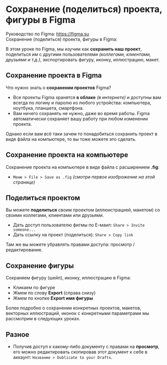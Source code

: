 # Сохранение (поделиться) проекта, фигуры в Figma
Руководство по Figma: https://figma.su<br />
Сохранение (поделиться) проекта, фигуры в Figma: 

В этом уроке по Figma, мы изучим как **сохранить наш проект**, поделиться им с другими пользователями *(коллегами, клиентами, друзьями и т.д.)*, экспортировать фигуру, иконку, иллюстрацию, макет.

## Сохранение проекта в Figma
Что нужно знать о **сохранении проектов** Figma?
* Все проекты Figma хранятся **в облаке** *(в интернете)* и доступны вам всегда по логину и паролю из любого устройства: компьютера, ноутбука, планшета, смартфона.
* Вам ничего сохранять не нужно, даже во время работы. Figma автоматически сохраняет вашу работу при любом изменении проекта.

Однако если вам всё таки зачем то понадобиться сохранить проект в виде файла на компьютере, то вы тоже можете это сделать.

## Сохранение проекта на компьютере
Сохранение проекта на компьютере в виде файла с расширением **.fig**:
* `Меню > File > Save as .fig` *(смотри первое изображение на этой странице)*

## Поделиться проектом
Вы можете **поделиться** своим проектом (иллюистрацией, макетом) со своими коллегами, клиентами или друзьями.

* Дать доступ пользователю фигмы по Е-маил: `Share > Invite someone...`
* Дать ссылку на проект (поделиться): `Share > Copy link`

Там же вы можете убравлять правами доступа: просмотр / редактирование.

## Сохранение фигуры
Сохраняем фигуру (шейп), иконку, иллюстрацию в Figma:
* Кликаем по фигуре
* Жмем по слову **Export** (справа снизу)
* Жмем по кнопке **Export имя фигуры**

Более подробно о сохранении конкретных проектов, макетов, векторных иллюстраций, иконок с конкретными параметрами мы рассмотрим в следующих уроках.

## Разное
* Получив доступ к какому-либо документу с правами на **просмотр**, его можно редактировать скопировав этот документ к себе в аккаунт: `Название > Dublicate to your Drafts`.